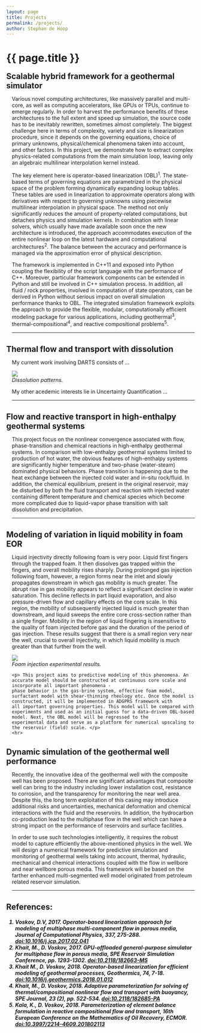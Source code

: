 ```yaml
---
layout: page
title: Projects
permalink: /projects/
author: Stephan de Hoop
---
```

<html>

<head>
  <style>
    h2  {
		color: rgb(44,196,251);
		display: inline; 
		font-weight: bold;
		}
  </style>
</head>

<body>
<h1 class="page-title">{{ page.title }}</h1>

<h2><a id="Mark">Scalable hybrid framework for a geothermal simulator </a></h2>
<div class="sub-section" style="padding-left: 15px;">
	<p text-align="justify">Various novel computing architectures, like massively parallel and multi-core, as well as computing accelerators, like GPUs or TPUs, continue to emerge regularly.  
	   In order to harvest the performance benefits of these architectures to the full extent and speed up simulation,  the source code has to be inevitably rewritten, sometimes almost completely. 
           The biggest challenge here in terms of complexity, variety and size is linearization procedure, since it depends on the governing equations, choice of primary unknowns, physical/chemical 
           phenomena taken into account, and other factors. In this project, we demonstrate how to extract complex physics-related computations from the main simulation loop, leaving only an algebraic 
           multilinear interpolation kernel instead.</p>
	   <p> The key element here is operator-based linearization (OBL)<sup>1</sup>. The state-based terms of governing equations are parametrized in the physical space of the 
           problem forming dynamically expanding lookup tables. These tables are used in linearization to approximate operators along with derivatives with respect to governing unknowns using piecewise 
           multilinear interpolation in physical space.  The method not only significantly reduces the amount of property-related computations, but detaches physics and simulation kernels. In combination 
           with linear solvers, which usually have made available soon once the new architecture is introduced, the approach accommodates execution of the entire nonlinear loop on the latest hardware and 
           computational architectures<sup>2</sup>. The balance between the accuracy and performance is managed via the approximation error of physical description. </p>
	   <p> The framework is implemented in C++11 and exposed
           into Python coupling the flexibility of the script language with the performance of C++. Moreover, particular framework components can be extended in Python and still be involved in C++ simulation 
           process. In addition, all fluid / rock properties, involved in computation of state operators, can be derived in Python without serious impact on overall simulation performance thanks to OBL. The 
           integrated simulation framework exploits the approach to provide the flexible, modular, computationally efficient modeling package for various applications, including geothermal<sup>3</sup>, 
           thermal-compositional<sup>4</sup>, and reactive compositional problems<sup>5</sup>. </p>
	<hr>
</div>
<br>

<h2><a id="Stephan">Thermal flow and transport with dissolution </a></h2>
<div class="sub-section" style="padding-left: 15px;">
	<p text-align="justify">My current work involving DARTS consists of ...</p>
	<p text-align="justify"><img src="{{ site.baseurl }}/assets/img/project_photos/example_gif.gif">
	<br>
	<em>Dissolution patterns.</em></p>
	<p>My other acedemic interests lie in Uncertainty Quantification ...</p> 
	<hr>
</div>
<br>

<h2><a id="Yang">Flow and reactive transport in high-enthalpy geothermal systems </a></h2>
<div class="sub-section" style="padding-left: 15px;">
	<p text-align="justify"> This project focus on the nonlinear convergence associated with flow, phase-transition and chemical reactions in high-enthalpy geothermal systems. 
	In comparison with low-enthalpy geothermal systems limited to production of hot water, the obvious features of high-enthalpy systems are significantly higher temperature and two-phase (water-steam) 
	dominated physical behaviors. Phase transition is happening due to the heat exchange between the injected cold water and in-situ rock/fluid. In addition, the chemical equilibrium, present in the 
	original reservoir, may be disturbed by both the fluid transport and reaction with injected water containing different temperature and chemical species which become more complicated due to liquid-vapor 
	phase transition with salt dissolution and precipitation. </p>
	<hr>
</div>
<br>

<h2><a id="Xiaocong">Modeling of variation in liquid mobility in foam EOR </a></h2>
<div class="sub-section" style="padding-left: 15px;">
	<p text-align="justify"> Liquid injectivity directly following foam is very poor. Liquid first fingers through the trapped foam. It then dissolves gas trapped within the fingers, and overall 
	mobility rises sharply. During prolonged gas injection following foam, however, a region forms near the inlet and slowly propagates downstream in which gas mobility is much greater. The abrupt 
	rise in gas mobility appears to reflect a significant decline in water saturation. This decline reflects in part liquid evaporation, and also pressure-driven flow and capillary effects on the 
	core scale. In this region, the mobility of subsequently injected liquid is much greater than downstream, and liquid sweeps the entire core cross-section rather than a single finger. Mobility 
	in the region of liquid fingering is insensitive to the quality of foam injected before gas and the duration of the period of gas injection. These results suggest that there is a small region 
	very near the well, crucial to overall injectivity, in which liquid mobility is much greater than that further from the well.</p>
	<p text-align="justify"><img src="{{ site.baseurl }}/assets/img/foam.png"> 
	<br>
	<em>Foam injection experimental results.</em></p>        

	<p> This project aims to predictive modeling of this phenomena. An accurate model should be constructed at continuous core scale and incorporate all important phenomena -
	phase behavior in the gas-brine system, effective foam model, surfactant model with shear-thinning rheology etc. Once the model is constructed, it will be implemented in ADGPRS framework with 
	all important governing properties. This model will be compared with experiments and used as an initial guess for a data-driven OBL-based model. Next, the OBL model will be regressed to the 
	experimental data and serve as a platform for numerical upscaling to the reservoir (field) scale. </p>
	<hr>
</div>
<br>

<h2><a id="Kiarash">Dynamic simulation of the geothermal well performance </a></h2>
<div class="sub-section" style="padding-left: 15px;">
	<p text-align="justify"> Recently, the innovative idea of the geothermal well with the composite well has been proposed. There are significant advantages that composite well can bring to 
	the industry including lower installation cost, resistance to corrosion, and the transparency for monitoring the near well area. Despite this, the long term exploitation of this casing may 
	introduce additional risks and uncertainties, mechanical deformation and chemical interactions with the fluid and the reservoirs. In addition, the hydrocarbon co-production lead to the multiphase 
	flow in the well which can have a strong impact on the performance of reservoirs and surface facilities.</p> 
	<p> In order to use such technologies intelligently, it requires the robust model to capture efficiently the above-mentioned physics in the well.  We will design a numerical framework for predictive 
	simulation and monitoring of geothermal wells taking into account, thermal, hydraulic, mechanical and chemical interactions coupled with the flow in wellbore and near wellbore  porous media. This 
	framework will be based on the farther enhanced multi-segmented well model originated from petroleum related reservoir simulation.</p>
	<hr>
</div>
<br>

<h2><a id="References">References: </a></h2>
<h5>
	<ol>
	  <li> Voskov, D.V, 2017. Operator-based linearization approach for modeling of multiphase multi-component flow in porous media, Journal of Computational Physics, 337, 275-288. 
		<a href = "https://doi.org/10.1016/j.jcp.2017.02.041" target="_blank">doi:10.1016/j.jcp.2017.02.041</a>
	  </li>
	  <li> Khait, M., D. Voskov, 2017. GPU-offloaded general-purpose simulator for multiphase flow in porous media, SPE Reservoir Simulation Conference, pp. 1293-1302. 
		<a href = "https://doi.org/10.2118/182663-MS" target="_blank">doi:10.2118/182663-MS</a>
	  </li>
	  <li> Khait M., D. Voskov, 2018. Operator-based linearization for efficient modeling of geothermal processes, Geothermics, 74, 7-18. 
		<a href = "https://doi.org/10.1016/j.geothermics.2018.01.012" target="_blank">doi:10.1016/j.geothermics.2018.01.012</a>
	  </li>
	  <li> Khait, M., D. Voskov, 2018. Adaptive parameterization for solving of thermal/compositional nonlinear flow and transport with buoyancy, SPE Journal, 23 (2), pp. 522-534. 
		<a href = "https://doi.org/10.2118/182685-PA" target="_blank">doi:10.2118/182685-PA</a>
	  </li>
	  <li> Kala, K., D. Voskov, 2018. Parameterization of element balance formulation in reactive compositional flow and transport, 16th European Conference on the Mathematics of Oil Recovery, ECMOR. 
		<a href = "https://doi.org/10.3997/2214-4609.201802113" target="_blank">doi:10.3997/2214-4609.201802113</a>
	  </li>
	</ol>
</h5>
